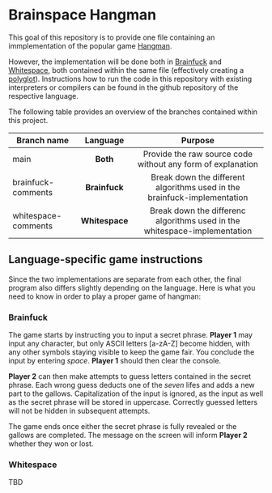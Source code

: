 # Brainspace Hangman

This goal of this repository is to provide one file containing an immplementation of the popular game [Hangman](https://en.wikipedia.org/wiki/Hangman_(game)).

However, the implementation will be done both in [Brainfuck](https://github.com/brain-lang/brainfuck) and [Whitespace](https://github.com/wspace), both contained within the same file (effectively creating a [polyglot](https://en.wikipedia.org/wiki/Polyglot_(computing))).
Instructions how to run the code in this repository with existing interpreters or compilers can be found in the github repository of the respective language.

The following table provides an overview of the branches contained within this project.

| Branch name       | Language      | Purpose |
| -------------     | :-------:     | :------: |
| main              | **Both**      | Provide the raw source code without any form of explanation
| brainfuck-comments| **Brainfuck** | Break down the different algorithms used in the brainfuck-implementation
| whitespace-comments | **Whitespace** | Break down the differenc algorithms used in the whitespace-implementation

## Language-specific game instructions

Since the two implementations are separate from each other, the final program also differs slightly depending on the language. Here is what you need to know in order to play a proper game of hangman:

### Brainfuck

The game starts by instructing you to input a secret phrase. **Player 1** may input any character, but only ASCII letters \[a-zA-Z\] become hidden, with any other symbols staying visible to keep the game fair. You conclude the input by entering *space*. **Player 1** should then clear the console.

**Player 2** can then make attempts to guess letters contained in the secret phrase. Each wrong guess deducts one of the *seven* lifes and adds a new part to the gallows. Capitalization of the input is ignored, as the input as well as the secret phrase will be stored in uppercase. Correctly guessed letters will not be hidden in subsequent attempts.

The game ends once either the secret phrase is fully revealed or the gallows are completed. The message on the screen will inform **Player 2** whether they won or lost.

### Whitespace

TBD